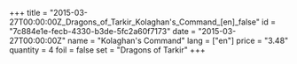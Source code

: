 +++
title = "2015-03-27T00:00:00Z_Dragons_of_Tarkir_Kolaghan's_Command_[en]_false"
id = "7c884e1e-fecb-4330-b3de-5fc2a60f7173"
date = "2015-03-27T00:00:00Z"
name = "Kolaghan's Command"
lang = ["en"]
price = "3.48"
quantity = 4
foil = false
set = "Dragons of Tarkir"
+++
